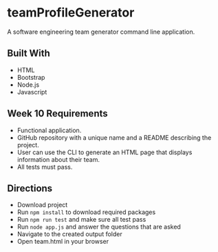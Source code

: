 # teamProfileGenerator
 A software engineering team generator command line application.

## Built With

* HTML
* Bootstrap
* Node.js
* Javascript


## Week 10 Requirements

* Functional application.
* GitHub repository with a unique name and a README describing the project.
* User can use the CLI to generate an HTML page that displays information about their team.
* All tests must pass.

## Directions

* Download project
* Run `npm install` to download required packages
* Run `npm run test` and make sure all test pass
* Run `node app.js` and answer the questions that are asked
* Navigate to the created output folder
* Open team.html in your browser